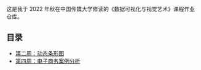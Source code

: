 这是我于 2022 年秋在中国传媒大学修读的《数据可视化与视觉艺术》课程作业仓库。

## 目录

- [第二周：动态条形图](w2-dynamic-bar-chart)
- [第四周：电子商务案例分析](w4-electronic-commerce-analysis.xlsx)
